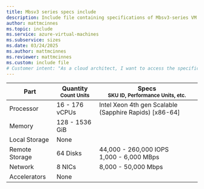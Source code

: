 ```yaml
---
title: Mbsv3 series specs include
description: Include file containing specifications of Mbsv3-series VM sizes.
author: mattmcinnes
ms.topic: include
ms.service: azure-virtual-machines
ms.subservice: sizes
ms.date: 03/24/2025
ms.author: mattmcinnes
ms.reviewer: mattmcinnes
ms.custom: include file
# Customer intent: "As a cloud architect, I want to access the specifications of Mbsv3-series VMs, so that I can determine the appropriate resources for my application's performance needs."
---
```

| Part | Quantity <br><sup>Count Units | Specs <br><sup>SKU ID, Performance Units, etc.  |
|---|---|---|
| Processor      | 16 - 176 vCPUs       | Intel Xeon 4th gen Scalable (Sapphire Rapids) [x86-64]                   |
| Memory         | 128 - 1536 GiB          |                      |
| Local Storage  | None           |                    |
| Remote Storage | 64 Disks    | 44,000 - 260,000 IOPS <br>1,000 - 6,000 MBps |
| Network        | 8 NICs          | 8,000 - 50,000 Mbps              |
| Accelerators   | None              |                       |
